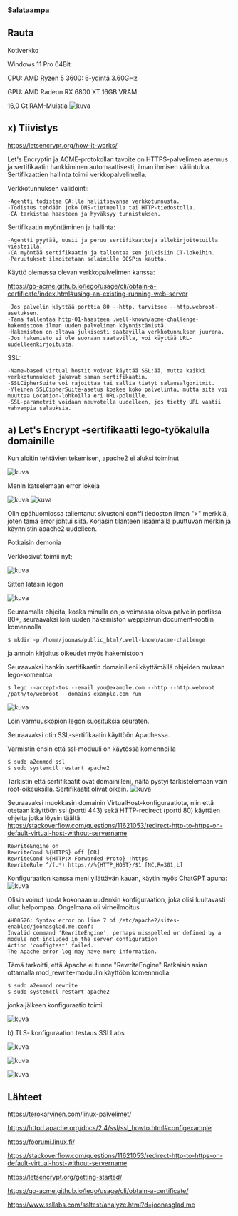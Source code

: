 ### Salataampa

## Rauta

Kotiverkko

Windows 11 Pro 64Bit

CPU: AMD Ryzen 5 3600: 6-ydintä 3.60GHz

GPU: AMD Radeon RX 6800 XT 16GB VRAM

16,0 Gt RAM-Muistia
![kuva](https://github.com/user-attachments/assets/f2ea1737-7cca-4ad0-b4db-09c38adc61f3)

## x) Tiivistys

https://letsencrypt.org/how-it-works/

Let's Encryptin ja ACME-protokollan tavoite on HTTPS-palvelimen asennus ja sertifikaatin hankkiminen automaattisesti, ilman ihmisen väliintuloa. Sertifikaattien hallinta toimii verkkopalvelimella.

Verkkotunnuksen validointi:
  ```
-Agentti todistaa CA:lle hallitsevansa verkkotunnusta.
-Todistus tehdään joko DNS-tietueella tai HTTP-tiedostolla.
-CA tarkistaa haasteen ja hyväksyy tunnistuksen.
```

Sertifikaatin myöntäminen ja hallinta:
```
-Agentti pyytää, uusii ja peruu sertifikaatteja allekirjoitetuilla viesteillä.
-CA myöntää sertifikaatin ja tallentaa sen julkisiin CT-lokeihin.
-Peruutukset ilmoitetaan selaimille OCSP:n kautta.
```
Käyttö olemassa olevan verkkopalvelimen kanssa:

https://go-acme.github.io/lego/usage/cli/obtain-a-certificate/index.html#using-an-existing-running-web-server

```
-Jos palvelin käyttää porttia 80 --http, tarvitsee --http.webroot-asetuksen.
-Tämä tallentaa http-01-haasteen .well-known/acme-challenge-hakemistoon ilman uuden palvelimen käynnistämistä.
-Hakemiston on oltava julkisesti saatavilla verkkotunnuksen juurena.
-Jos hakemisto ei ole suoraan saatavilla, voi käyttää URL-uudelleenkirjoitusta.

```

 SSL:
```
-Name-based virtual hostit voivat käyttää SSL:ää, mutta kaikki verkkotunnukset jakavat saman sertifikaatin.
-SSLCipherSuite voi rajoittaa tai sallia tietyt salausalgoritmit.
-Yleinen SSLCipherSuite-asetus koskee koko palvelinta, mutta sitä voi muuttaa Location-lohkoilla eri URL-poluille.
-SSL-parametrit voidaan neuvotella uudelleen, jos tietty URL vaatii vahvempia salauksia.
```

## a) Let's Encrypt -sertifikaatti lego-työkalulla domainille
Kun aloitin tehtävien tekemisen, apache2 ei aluksi toiminut

![kuva](https://github.com/user-attachments/assets/0814b44c-af18-4c21-837e-e3b3a66bd241)

Menin katselemaan error lokeja

![kuva](https://github.com/user-attachments/assets/64176abb-fece-40f7-8f02-e3959f93167a)
![kuva](https://github.com/user-attachments/assets/76702163-1c08-4fa6-85a6-d33247c41026)

Olin epähuomiossa tallentanut sivustoni conffi tiedoston ilman ">" merkkiä, joten tämä error johtui siitä. Korjasin tilanteen lisäämällä puuttuvan merkin ja käynnistin apache2 uudelleen.

Potkaisin demonia

Verkkosivut toimii nyt; 

![kuva](https://github.com/user-attachments/assets/6805af8d-db36-409e-958e-c31d7a4c4d87)

Sitten latasin legon

![kuva](https://github.com/user-attachments/assets/2211f82d-8a4b-47d1-8f78-0420669820e9)

Seuraamalla ohjeita, koska minulla on jo voimassa oleva palvelin portissa 80*, seuraavaksi loin uuden hakemiston weppisivun document-rootiin komennolla
```
$ mkdir -p /home/joonas/public_html/.well-known/acme-challenge
```
ja annoin kirjoitus oikeudet myös hakemistoon

Seuraavaksi hankin sertifikaatin domainilleni käyttämällä ohjeiden mukaan lego-komentoa
```
$ lego --accept-tos --email you@example.com --http --http.webroot /path/to/webroot --domains example.com run
```

![kuva](https://github.com/user-attachments/assets/ffc22ea8-d9fe-4650-8405-2754230cadbe)


Loin varmuuskopion legon suosituksia seuraten.

Seuraavaksi otin SSL-sertifikaatin käyttöön Apachessa.

Varmistin ensin että ssl-moduuli on käytössä komennoilla
```
$ sudo a2enmod ssl
$ sudo systemctl restart apache2
```
Tarkistin että sertifikaatit ovat domainilleni, näitä pystyi tarkistelemaan vain root-oikeuksilla. Sertifikaatit olivat oikein.
![kuva](https://github.com/user-attachments/assets/e01e6b62-e3ec-4ad3-a84e-f98f1135cad8)

Seuraavaksi muokkasin domainin VirtualHost-konfiguraatiota, niin että otetaan käyttöön ssl (portti 443) sekä HTTP-redirect (portti 80) käyttäen ohjeita jotka löysin täältä: https://stackoverflow.com/questions/11621053/redirect-http-to-https-on-default-virtual-host-without-servername

```
RewriteEngine on
RewriteCond %{HTTPS} off [OR] 
RewriteCond %{HTTP:X-Forwarded-Proto} !https
RewriteRule ^/(.*) https://%{HTTP_HOST}/$1 [NC,R=301,L]
```

Konfiguraation kanssa meni yllättävän kauan, käytin myös ChatGPT apuna:
![kuva](https://github.com/user-attachments/assets/17e8c164-36f6-4d91-96e0-892820fdbb13)

Olisin voinut luoda kokonaan uudenkin konfiguraation, joka olisi luultavasti ollut helpompaa. Ongelmana oli virheilmoitus
```
AH00526: Syntax error on line 7 of /etc/apache2/sites-enabled/joonasglad.me.conf:
Invalid command 'RewriteEngine', perhaps misspelled or defined by a module not included in the server configuration
Action 'configtest' failed.
The Apache error log may have more information.
```

Tämä tarkoitti, että Apache ei tunne "RewriteEngine"
Ratkaisin asian ottamalla mod_rewrite-moduulin käyttöön komennnolla
```
$ sudo a2enmod rewrite
$ sudo systemctl restart apache2
```
jonka jälkeen konfiguraatio toimi.

![kuva](https://github.com/user-attachments/assets/8663671b-b880-48a4-88be-92e330bb8d0f)

b) TLS- konfiguraation testaus SSLLabs

![kuva](https://github.com/user-attachments/assets/d1adc554-4928-4491-83a7-04898b04ed65)

![kuva](https://github.com/user-attachments/assets/823a38bc-498c-4cad-87e9-6912a5f04548)

![kuva](https://github.com/user-attachments/assets/82631b05-36a5-4544-8fff-2db635b097f4)

## Lähteet

https://terokarvinen.com/linux-palvelimet/

https://httpd.apache.org/docs/2.4/ssl/ssl_howto.html#configexample

https://foorumi.linux.fi/

https://stackoverflow.com/questions/11621053/redirect-http-to-https-on-default-virtual-host-without-servername

https://letsencrypt.org/getting-started/

https://go-acme.github.io/lego/usage/cli/obtain-a-certificate/

https://www.ssllabs.com/ssltest/analyze.html?d=joonasglad.me










